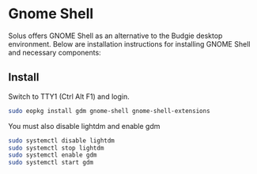 # Gnome Shell

Solus offers GNOME Shell as an alternative to the Budgie desktop environment. Below are installation instructions for installing GNOME Shell and necessary components:

## Install

Switch to TTY1 (Ctrl Alt F1) and login.

``` bash
sudo eopkg install gdm gnome-shell gnome-shell-extensions
```

You must also disable lightdm and enable gdm

``` bash
sudo systemctl disable lightdm
sudo systemctl stop lightdm
sudo systemctl enable gdm
sudo systemctl start gdm
```